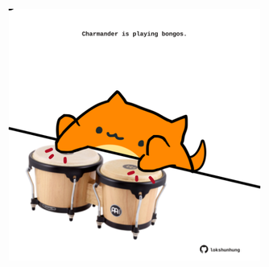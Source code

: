 <!-- built at 28/10/2025, 18:00:32 UTC -->
<p align="center">
  <img width="500" height="500" src="./ReadmeImage.svg">
</p>
